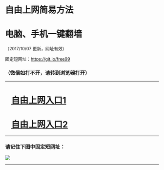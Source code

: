 ﻿# 自由上网简易方法

# 电脑、手机一键翻墙

（2017/10/07 更新，网址有效）

固定短网址：https://git.io/free99

### （微信如打不开，请转到浏览器打开）


***





# &nbsp;&nbsp; <a href="http://ft2279019245.fwq-tz-1001.info/fwqtz01.html?t=100700130755 " target="_blank">自由上网入口1</a>
# &nbsp;&nbsp; <a href="http://ft2427415948.fwq-tz-1002.info/fwqtz02.html?t=100700111826 " target="_blank">自由上网入口2</a>
***

### 请记住下图中固定短网址：

<img src="https://s3-us-west-2.amazonaws.com/fwq-1001/yjfq-20170905okok.png" /> 


***

